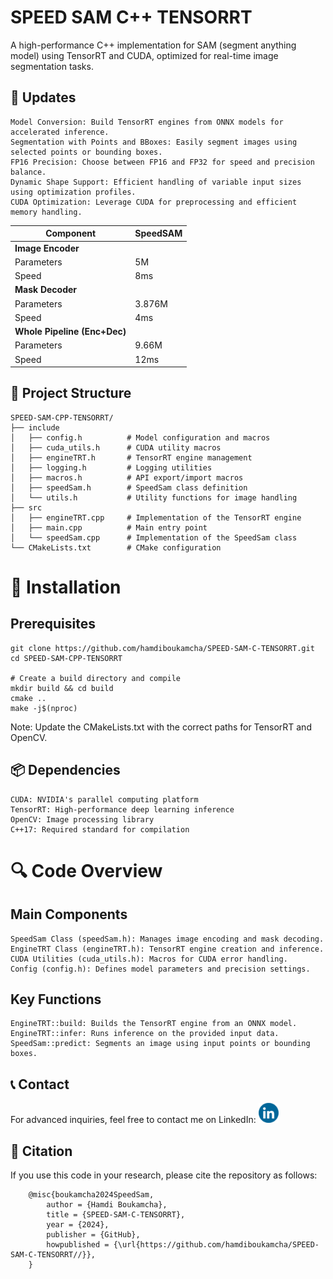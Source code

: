 # SPEED SAM C++ TENSORRT
A high-performance C++ implementation for SAM (segment anything model) using TensorRT and CUDA, optimized for real-time image segmentation tasks.

## 📢 Updates
    Model Conversion: Build TensorRT engines from ONNX models for accelerated inference.
    Segmentation with Points and BBoxes: Easily segment images using selected points or bounding boxes.
    FP16 Precision: Choose between FP16 and FP32 for speed and precision balance.
    Dynamic Shape Support: Efficient handling of variable input sizes using optimization profiles.
    CUDA Optimization: Leverage CUDA for preprocessing and efficient memory handling.

| Component                  | SpeedSAM |
|----------------------------|-----------|
| **Image Encoder**          |           |
| Parameters                  | 5M        |
| Speed                       | 8ms       |
| **Mask Decoder**           |           |
| Parameters                  | 3.876M    |
| Speed                       | 4ms       |
| **Whole Pipeline (Enc+Dec)** |         |
| Parameters                  | 9.66M     |
| Speed                       | 12ms      |


## 📂 Project Structure
    SPEED-SAM-CPP-TENSORRT/
    ├── include
    │   ├── config.h          # Model configuration and macros
    │   ├── cuda_utils.h      # CUDA utility macros
    │   ├── engineTRT.h       # TensorRT engine management
    │   ├── logging.h         # Logging utilities
    │   ├── macros.h          # API export/import macros
    │   ├── speedSam.h        # SpeedSam class definition
    │   └── utils.h           # Utility functions for image handling
    ├── src
    │   ├── engineTRT.cpp     # Implementation of the TensorRT engine
    │   ├── main.cpp          # Main entry point
    │   └── speedSam.cpp      # Implementation of the SpeedSam class
    └── CMakeLists.txt        # CMake configuration
    
# 🚀 Installation
## Prerequisites
    git clone https://github.com/hamdiboukamcha/SPEED-SAM-C-TENSORRT.git
    cd SPEED-SAM-CPP-TENSORRT

    # Create a build directory and compile
    mkdir build && cd build
    cmake ..
    make -j$(nproc)
Note: Update the CMakeLists.txt with the correct paths for TensorRT and OpenCV.

## 📦 Dependencies
    CUDA: NVIDIA's parallel computing platform
    TensorRT: High-performance deep learning inference
    OpenCV: Image processing library
    C++17: Required standard for compilation

# 🔍 Code Overview
## Main Components
    SpeedSam Class (speedSam.h): Manages image encoding and mask decoding.
    EngineTRT Class (engineTRT.h): TensorRT engine creation and inference.
    CUDA Utilities (cuda_utils.h): Macros for CUDA error handling.
    Config (config.h): Defines model parameters and precision settings.
## Key Functions
    EngineTRT::build: Builds the TensorRT engine from an ONNX model.
    EngineTRT::infer: Runs inference on the provided input data.
    SpeedSam::predict: Segments an image using input points or bounding boxes.
## 📞 Contact

For advanced inquiries, feel free to contact me on LinkedIn: <a href="https://www.linkedin.com/in/hamdi-boukamcha/" target="_blank"> <img src="assets/blue-linkedin-logo.png" alt="LinkedIn" width="32" height="32"></a>

## 📜 Citation

If you use this code in your research, please cite the repository as follows:

        @misc{boukamcha2024SpeedSam,
            author = {Hamdi Boukamcha},
            title = {SPEED-SAM-C-TENSORRT},
            year = {2024},
            publisher = {GitHub},
            howpublished = {\url{https://github.com/hamdiboukamcha/SPEED-SAM-C-TENSORRT//}},
        }

    

   

